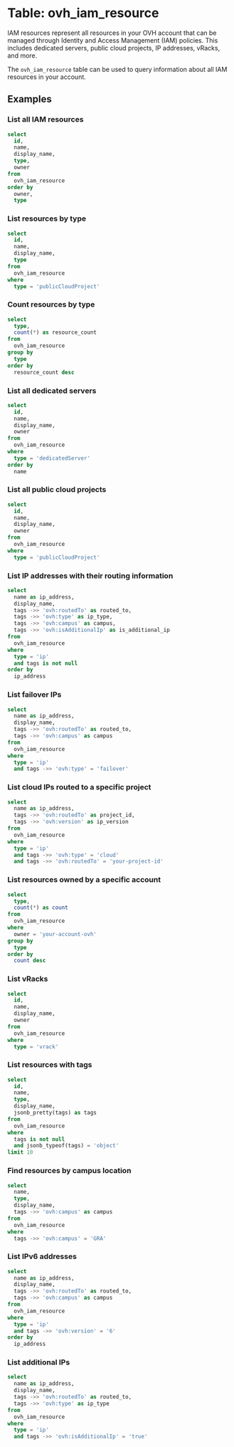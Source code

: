 # Table: ovh_iam_resource

IAM resources represent all resources in your OVH account that can be managed through Identity and Access Management (IAM) policies. This includes dedicated servers, public cloud projects, IP addresses, vRacks, and more.

The `ovh_iam_resource` table can be used to query information about all IAM resources in your account.

## Examples

### List all IAM resources

```sql
select
  id,
  name,
  display_name,
  type,
  owner
from
  ovh_iam_resource
order by
  owner,
  type
```

### List resources by type

```sql
select
  id,
  name,
  display_name,
  type
from
  ovh_iam_resource
where
  type = 'publicCloudProject'
```

### Count resources by type

```sql
select
  type,
  count(*) as resource_count
from
  ovh_iam_resource
group by
  type
order by
  resource_count desc
```

### List all dedicated servers

```sql
select
  id,
  name,
  display_name,
  owner
from
  ovh_iam_resource
where
  type = 'dedicatedServer'
order by
  name
```

### List all public cloud projects

```sql
select
  id,
  name,
  display_name,
  owner
from
  ovh_iam_resource
where
  type = 'publicCloudProject'
```

### List IP addresses with their routing information

```sql
select
  name as ip_address,
  display_name,
  tags ->> 'ovh:routedTo' as routed_to,
  tags ->> 'ovh:type' as ip_type,
  tags ->> 'ovh:campus' as campus,
  tags ->> 'ovh:isAdditionalIp' as is_additional_ip
from
  ovh_iam_resource
where
  type = 'ip'
  and tags is not null
order by
  ip_address
```

### List failover IPs

```sql
select
  name as ip_address,
  display_name,
  tags ->> 'ovh:routedTo' as routed_to,
  tags ->> 'ovh:campus' as campus
from
  ovh_iam_resource
where
  type = 'ip'
  and tags ->> 'ovh:type' = 'failover'
```

### List cloud IPs routed to a specific project

```sql
select
  name as ip_address,
  tags ->> 'ovh:routedTo' as project_id,
  tags ->> 'ovh:version' as ip_version
from
  ovh_iam_resource
where
  type = 'ip'
  and tags ->> 'ovh:type' = 'cloud'
  and tags ->> 'ovh:routedTo' = 'your-project-id'
```

### List resources owned by a specific account

```sql
select
  type,
  count(*) as count
from
  ovh_iam_resource
where
  owner = 'your-account-ovh'
group by
  type
order by
  count desc
```

### List vRacks

```sql
select
  id,
  name,
  display_name,
  owner
from
  ovh_iam_resource
where
  type = 'vrack'
```

### List resources with tags

```sql
select
  id,
  name,
  type,
  display_name,
  jsonb_pretty(tags) as tags
from
  ovh_iam_resource
where
  tags is not null
  and jsonb_typeof(tags) = 'object'
limit 10
```

### Find resources by campus location

```sql
select
  name,
  type,
  display_name,
  tags ->> 'ovh:campus' as campus
from
  ovh_iam_resource
where
  tags ->> 'ovh:campus' = 'GRA'
```

### List IPv6 addresses

```sql
select
  name as ip_address,
  display_name,
  tags ->> 'ovh:routedTo' as routed_to,
  tags ->> 'ovh:campus' as campus
from
  ovh_iam_resource
where
  type = 'ip'
  and tags ->> 'ovh:version' = '6'
order by
  ip_address
```

### List additional IPs

```sql
select
  name as ip_address,
  display_name,
  tags ->> 'ovh:routedTo' as routed_to,
  tags ->> 'ovh:type' as ip_type
from
  ovh_iam_resource
where
  type = 'ip'
  and tags ->> 'ovh:isAdditionalIp' = 'true'
